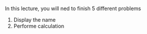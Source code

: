 In this lecture, you will ned to finish 5 different problems

1. Display the name
2. Performe calculation
